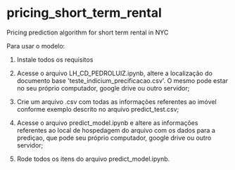 # pricing_short_term_rental
Pricing prediction algorithm for short term rental in NYC 

Para usar o modelo:

1) Instale todos os requisitos

2) Acesse o arquivo LH_CD_PEDROLUIZ.ipynb, altere a localização do documento base 'teste_indicium_precificacao.csv'. O mesmo pode estar no seu próprio computador, google drive ou outro servidor;

3) Crie um arquivo .csv com todas as informações referentes ao imóvel conforme exemplo descrito no arquivo predict_test.csv;

4) Acesse o arquivo predict_model.ipynb e altere as informações referentes ao local de hospedagem do arquivo com os dados para a prediçao, que pode seu próprio computador, google drive ou outro servidor;

5) Rode todos os itens do arquivo predict_model.ipynb.
